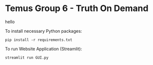 # Temus Group 6 - Truth On Demand

hello

To install necessary Python packages:
```
pip install -r requirements.txt
```

To run Website Application (Streamlit):
```
streamlit run GUI.py
```
